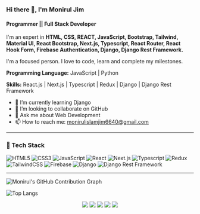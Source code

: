 ### Hi there 👋, I'm Monirul Jim
#### Programmer || Full Stack Developer

I'm an expert in **HTML, CSS, REACT, JavaScript, Bootstrap, Tailwind, Material UI, React Bootstrap, Next.js, Typescript, React Router, React Hook Form, Firebase Authentication, Django, Django Rest Framework.**

I'm a focused person. I love to code, learn and complete my milestones.

**Programming Language:** JavaScript | Python

**Skills:** React.js | Next.js | Typescript | Redux | Django | Django Rest Framework

- 🌱 I’m currently learning Django 
- 👯 I’m looking to collaborate on GitHub 
- 💬 Ask me about Web Development 
- 📫 How to reach me: monirulislamjim6640@gmail.com 

---

### 🧰 Tech Stack
![HTML5](https://img.shields.io/badge/html5-%23E34F26.svg?style=for-the-badge&logo=html5&logoColor=white)
![CSS3](https://img.shields.io/badge/css3-%231572B6.svg?style=for-the-badge&logo=css3&logoColor=white)
![JavaScript](https://img.shields.io/badge/javascript-%23323330.svg?style=for-the-badge&logo=javascript&logoColor=%23F7DF1E)
![React](https://img.shields.io/badge/react-%2320232a.svg?style=for-the-badge&logo=react&logoColor=%2361DAFB)
![Next.js](https://img.shields.io/badge/next.js-%23000000.svg?style=for-the-badge&logo=nextdotjs&logoColor=white)
![Typescript](https://img.shields.io/badge/typescript-%23007ACC.svg?style=for-the-badge&logo=typescript&logoColor=white)
![Redux](https://img.shields.io/badge/redux-%23764ABC.svg?style=for-the-badge&logo=redux&logoColor=white)
![TailwindCSS](https://img.shields.io/badge/tailwindcss-%2338B2AC.svg?style=for-the-badge&logo=tailwind-css&logoColor=white)
![Firebase](https://img.shields.io/badge/firebase-%23039BE5.svg?style=for-the-badge&logo=firebase)
![Django](https://img.shields.io/badge/django-%23092E20.svg?style=for-the-badge&logo=django&logoColor=white)
![Django Rest Framework](https://img.shields.io/badge/django%20rest%20framework-%23092E20.svg?style=for-the-badge&logo=django&logoColor=white)

----------------

![Monirul's GitHub Contribution Graph](https://activity-graph.herokuapp.com/graph?username=Monirul-Jim&theme=dracula)

![Top Langs](https://github-readme-stats.vercel.app/api/top-langs/?username=Monirul-Jim&layout=compact&theme=dracula)



<div align="center">

![](https://github-profile-summary-cards.vercel.app/api/cards/profile-details?username=Monirul-Jim&theme=dracula) 
![](https://github-profile-summary-cards.vercel.app/api/cards/repos-per-language?username=Monirul-Jim&theme=dracula) 
![](https://github-profile-summary-cards.vercel.app/api/cards/most-commit-language?username=Monirul-Jim&theme=dracula)
![](https://github-profile-summary-cards.vercel.app/api/cards/stats?username=Monirul-Jim&theme=dracula) 
![](https://github-profile-summary-cards.vercel.app/api/cards/productive-time?username=Monirul-Jim&theme=dracula) 

</div>
